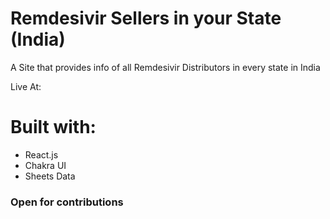 # Remdesivir Sellers in your State (India)

A Site that provides info of all Remdesivir Distributors in every state in India

Live At: 

# Built with:

- React.js 
- Chakra UI
- Sheets Data

### Open for contributions
